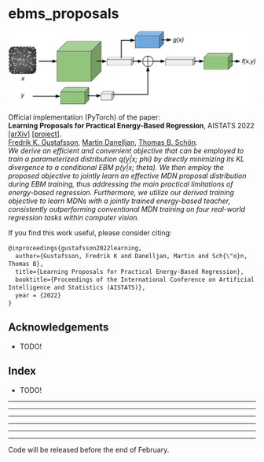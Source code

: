 # ebms_proposals

![overview image](ebms_proposals.jpg)

Official implementation (PyTorch) of the paper: \
**Learning Proposals for Practical Energy-Based Regression**, AISTATS 2022 [[arXiv]](https://arxiv.org/abs/2110.11948) [[project]](http://www.fregu856.com/publication/ebms_proposals/). \
[Fredrik K. Gustafsson](http://www.fregu856.com/), [Martin Danelljan](https://martin-danelljan.github.io/), [Thomas B. Schön](http://user.it.uu.se/~thosc112/). \
_We derive an efficient and convenient objective that can be employed to train a parameterized distribution q(y|x; phi) by directly minimizing its KL divergence to a conditional EBM p(y|x; theta). We then employ the proposed objective to jointly learn an effective MDN proposal distribution during EBM training, thus addressing the main practical limitations of energy-based regression. Furthermore, we utilize our derived training objective to learn MDNs with a jointly trained energy-based teacher, consistently outperforming conventional MDN training on four real-world regression tasks within computer vision._

If you find this work useful, please consider citing:
```
@inproceedings{gustafsson2022learning,
  author={Gustafsson, Fredrik K and Danelljan, Martin and Sch{\"o}n, Thomas B},
  title={Learning Proposals for Practical Energy-Based Regression},
  booktitle={Proceedings of the International Conference on Artificial Intelligence and Statistics (AISTATS)},
  year = {2022}
}
```









## Acknowledgements

- TODO!









## Index
- TODO!
***
***
***























***
***
***

Code will be released before the end of February.
